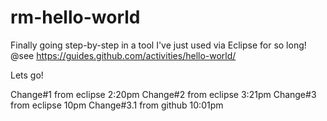 # rm-hello-world

Finally going step-by-step in a tool I've just used via Eclipse for so long!
@see https://guides.github.com/activities/hello-world/

Lets go!

Change#1 from eclipse 2:20pm
Change#2 from eclipse 3:21pm
Change#3 from eclipse 10pm
Change#3.1 from github 10:01pm
